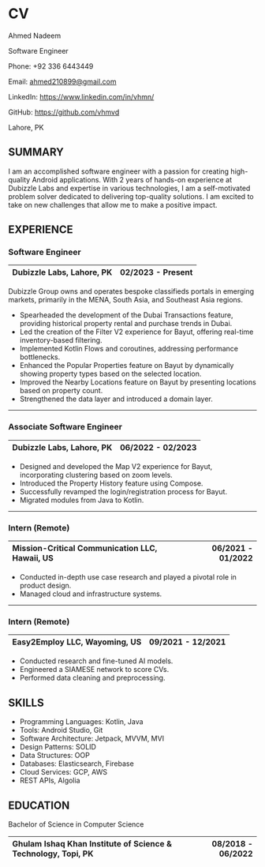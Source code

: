 # CV

Ahmed Nadeem

Software Engineer

Phone: +92 336 6443449

Email: ahmed210899@gmail.com

LinkedIn: https://www.linkedin.com/in/vhmn/

GitHub: https://github.com/vhmvd

Lahore, PK

## SUMMARY

I am an accomplished software engineer with a passion for creating high-quality Android applications. With 2 years of hands-on experience at Dubizzle Labs and expertise in various technologies, I am a self-motivated problem solver dedicated to delivering top-quality solutions. I am excited to take on new challenges that allow me to make a positive impact.  

## EXPERIENCE

### Software Engineer

|Dubizzle Labs, Lahore, PK|02/2023 - Present|
|:---|---:|

Dubizzle Group owns and operates bespoke classifieds portals in emerging markets, primarily in the MENA, South Asia, and Southeast Asia regions.

- Spearheaded the development of the Dubai Transactions feature, providing historical property rental and purchase trends in Dubai.
- Led the creation of the Filter V2 experience for Bayut, offering real-time inventory-based filtering.
- Implemented Kotlin Flows and coroutines, addressing performance bottlenecks.
- Enhanced the Popular Properties feature on Bayut by dynamically showing property types based on the selected location.
- Improved the Nearby Locations feature on Bayut by presenting locations based on property count.
- Strengthened the data layer and introduced a domain layer.

***

### Associate Software Engineer

|Dubizzle Labs, Lahore, PK|06/2022 - 02/2023|
|:---|---:|

- Designed and developed the Map V2 experience for Bayut, incorporating clustering based on zoom levels.
- Introduced the Property History feature using Compose.
- Successfully revamped the login/registration process for Bayut.
- Migrated modules from Java to Kotlin.

***

### Intern (Remote)

|Mission-Critical Communication LLC, ‎Hawaii, US|06/2021 - 01/2022|
|:---|---:|

- Conducted in-depth use case research and played a pivotal role in product design.
- Managed cloud and infrastructure systems.

***

### Intern (Remote)

|Easy2Employ LLC, Wayoming, US|09/2021 - 12/2021|
|:---|---:|

- Conducted research and fine-tuned AI models.
- Engineered a SIAMESE network to score CVs.
- Performed data cleaning and preprocessing.

## SKILLS

- Programming Languages: Kotlin, Java
- Tools: Android Studio, Git
- Software Architecture: Jetpack, MVVM, MVI
- Design Patterns: SOLID
- Data Structures: OOP
- Databases: Elasticsearch, Firebase
- Cloud Services: GCP, AWS
- REST APIs, Algolia

## EDUCATION

Bachelor of Science in Computer Science

|Ghulam Ishaq Khan Institute of Science & Technology, Topi, PK|08/2018 - 06/2022|
|:---|---:|
